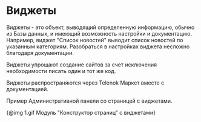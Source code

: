 # Виджеты

Виджеты - это объект, выводящий определенную информацию, обычно из Базы данных, и имеющий возможность настройки и документацию. 
Например, виджет "Список новостей" выводит список новостей по указанным категориям. Разобраться в настройках виджета несложно 
благодаря документации. 

Виджеты упрощают создание сайтов за счет исключения необходимости писать один и тот же код. 

Виджеты распространяются через Telenok Маркет вместе с документацией. 

Пример Административной панели со страницей с виджетами.

{@img 1.gif Модуль "Конструктор страниц" с виджетами}
